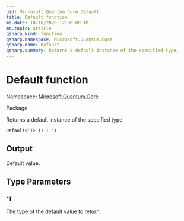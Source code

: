 ```yaml
---
uid: Microsoft.Quantum.Core.Default
title: Default function
ms.date: 10/16/2020 12:00:00 AM
ms.topic: article
qsharp.kind: function
qsharp.namespace: Microsoft.Quantum.Core
qsharp.name: Default
qsharp.summary: Returns a default instance of the specified type.
---
```


# Default function

Namespace: [Microsoft.Quantum.Core](xref:Microsoft.Quantum.Core)

Package: [](https://nuget.org/packages/)


Returns a default instance of the specified type.

```Q#
Default<'T> () : 'T
```


## Output

Default value.

## Type Parameters

### 'T

The type of the default value to return.

